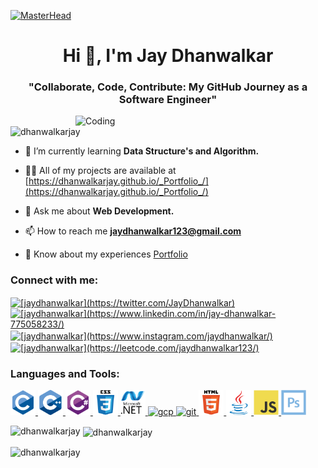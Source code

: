 [![MasterHead](https://user-images.githubusercontent.com/74038190/241765440-80728820-e06b-4f96-9c9e-9df46f0cc0a5.gif)](https://github.com/Anmol-Baranwal/Cool-GIFs-For-GitHub)

<h1 align="center">Hi 👋, I'm Jay Dhanwalkar</h1>
<h3 align="center">"Collaborate, Code, Contribute: My GitHub Journey as a Software Engineer"</h3>

<img align="right" alt="Coding" width="400" src="https://media.tenor.com/qJ5evVs-_uUAAAAC/coding.gif">

<p align="left"> <img src="https://komarev.com/ghpvc/?username=dhanwalkarjay&label=Profile%20views&color=0e75b6&style=flat" alt="dhanwalkarjay" /> </p>

- 🌱 I’m currently learning **Data Structure's and Algorithm.**

- 👨‍💻 All of my projects are available at [https://dhanwalkarjay.github.io/_Portfolio_/](https://dhanwalkarjay.github.io/_Portfolio_/)

- 💬 Ask me about **Web Development.**

- 📫 How to reach me **jaydhanwalkar123@gmail.com**

- 📄 Know about my experiences [Portfolio](https://drive.google.com/file/d/12FpKlzDPii5ylC-N-mJaWitkLliB5sL3/view?usp=sharing)


<h3 align="left">Connect with me:</h3>
<p align="left">
<a href="https://twitter.com/dhanwalkarjay" target="blank"><img align="center" src="https://raw.githubusercontent.com/rahuldkjain/github-profile-readme-generator/master/src/images/icons/Social/twitter.svg" alt="[jaydhanwalkar](https://twitter.com/JayDhanwalkar)" height="30" width="40" /></a>
<a href="https://linkedin.com/in/jay dhanwalkar" target="blank"><img align="center" src="https://raw.githubusercontent.com/rahuldkjain/github-profile-readme-generator/master/src/images/icons/Social/linked-in-alt.svg" alt="[jaydhanwalkar](https://www.linkedin.com/in/jay-dhanwalkar-775058233/)" height="30" width="40" /></a>
<a href="https://instagram.com/jay dhanwalkar" target="blank"><img align="center" src="https://raw.githubusercontent.com/rahuldkjain/github-profile-readme-generator/master/src/images/icons/Social/instagram.svg" alt="[jaydhanwalkar](https://www.instagram.com/jaydhanwalkar/)" height="30" width="40" /></a>
<a href="https://www.leetcode.com/jay dhanwalkar" target="blank"><img align="center" src="https://raw.githubusercontent.com/rahuldkjain/github-profile-readme-generator/master/src/images/icons/Social/leet-code.svg" alt="[jaydhanwalkar](https://leetcode.com/jaydhanwalkar123/)" height="30" width="40" /></a>
</p>

<h3 align="left">Languages and Tools:</h3>
<p align="left"> <a href="https://www.cprogramming.com/" target="_blank" rel="noreferrer"> <img src="https://raw.githubusercontent.com/devicons/devicon/master/icons/c/c-original.svg" alt="c" width="40" height="40"/> </a> <a href="https://www.w3schools.com/cpp/" target="_blank" rel="noreferrer"> <img src="https://raw.githubusercontent.com/devicons/devicon/master/icons/cplusplus/cplusplus-original.svg" alt="cplusplus" width="40" height="40"/> </a> <a href="https://www.w3schools.com/cs/" target="_blank" rel="noreferrer"> <img src="https://raw.githubusercontent.com/devicons/devicon/master/icons/csharp/csharp-original.svg" alt="csharp" width="40" height="40"/> </a> <a href="https://www.w3schools.com/css/" target="_blank" rel="noreferrer"> <img src="https://raw.githubusercontent.com/devicons/devicon/master/icons/css3/css3-original-wordmark.svg" alt="css3" width="40" height="40"/> </a> <a href="https://dotnet.microsoft.com/" target="_blank" rel="noreferrer"> <img src="https://raw.githubusercontent.com/devicons/devicon/master/icons/dot-net/dot-net-original-wordmark.svg" alt="dotnet" width="40" height="40"/> </a> <a href="https://cloud.google.com" target="_blank" rel="noreferrer"> <img src="https://www.vectorlogo.zone/logos/google_cloud/google_cloud-icon.svg" alt="gcp" width="40" height="40"/> </a> <a href="https://git-scm.com/" target="_blank" rel="noreferrer"> <img src="https://www.vectorlogo.zone/logos/git-scm/git-scm-icon.svg" alt="git" width="40" height="40"/> </a> <a href="https://www.w3.org/html/" target="_blank" rel="noreferrer"> <img src="https://raw.githubusercontent.com/devicons/devicon/master/icons/html5/html5-original-wordmark.svg" alt="html5" width="40" height="40"/> </a> <a href="https://www.java.com" target="_blank" rel="noreferrer"> <img src="https://raw.githubusercontent.com/devicons/devicon/master/icons/java/java-original.svg" alt="java" width="40" height="40"/> </a> <a href="https://developer.mozilla.org/en-US/docs/Web/JavaScript" target="_blank" rel="noreferrer"> <img src="https://raw.githubusercontent.com/devicons/devicon/master/icons/javascript/javascript-original.svg" alt="javascript" width="40" height="40"/> </a> <a href="https://www.photoshop.com/en" target="_blank" rel="noreferrer"> <img src="https://raw.githubusercontent.com/devicons/devicon/master/icons/photoshop/photoshop-line.svg" alt="photoshop" width="40" height="40"/> </a> </p>

<p><img align="left" src="https://github-readme-stats.vercel.app/api/top-langs?username=dhanwalkarjay&show_icons=true&locale=en&layout=compact" alt="dhanwalkarjay" /></p>

<p>&nbsp;<img align="center" src="https://github-readme-stats.vercel.app/api?username=dhanwalkarjay&show_icons=true&locale=en" alt="dhanwalkarjay" /></p>

<p><img align="center" src="https://github-readme-streak-stats.herokuapp.com/?user=dhanwalkarjay&" alt="dhanwalkarjay" /></p>
